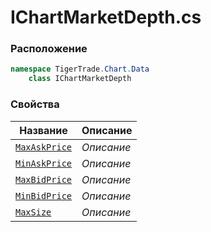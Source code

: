 
# IChartMarketDepth.cs
### Расположение
```csharp
namespace TigerTrade.Chart.Data  
    class IChartMarketDepth
```

### Свойства
| Название | Описание |
| --- | --- |
| [`MaxAskPrice`](./Свойства/MaxAskPrice.md) | *Описание* |
| [`MinAskPrice`](./Свойства/MinAskPrice.md) | *Описание* |
| [`MaxBidPrice`](./Свойства/MaxBidPrice.md) | *Описание* |
| [`MinBidPrice`](./Свойства/MinBidPrice.md) | *Описание* |
| [`MaxSize`](./Свойства/MaxSize.md) | *Описание* |
